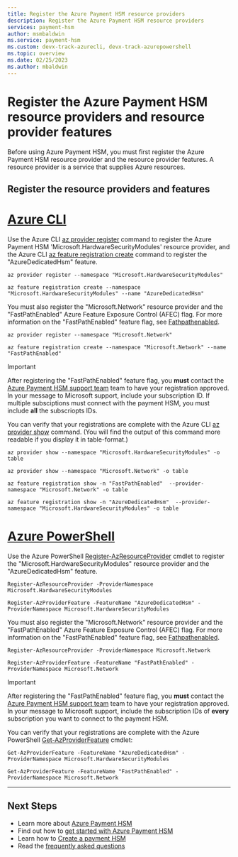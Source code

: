 ```yaml
---
title: Register the Azure Payment HSM resource providers
description: Register the Azure Payment HSM resource providers
services: payment-hsm
author: msmbaldwin
ms.service: payment-hsm
ms.custom: devx-track-azurecli, devx-track-azurepowershell
ms.topic: overview
ms.date: 02/25/2023
ms.author: mbaldwin
---
```

# Register the Azure Payment HSM resource providers and resource provider features

Before using Azure Payment HSM, you must first register the Azure Payment HSM resource provider and the resource provider features. A resource provider is a service that supplies Azure resources.

## Register the resource providers and features

# [Azure CLI](#tab/azure-cli)

Use the Azure CLI [az provider register](/cli/azure/provider#az-provider-register) command to register the Azure Payment HSM 'Microsoft.HardwareSecurityModules' resource provider, and the Azure CLI [az feature registration create](/cli/azure/feature/registration#az-feature-registration-create) command to register the "AzureDedicatedHsm" feature.  

```azurecli-interactive
az provider register --namespace "Microsoft.HardwareSecurityModules"

az feature registration create --namespace "Microsoft.HardwareSecurityModules" --name "AzureDedicatedHsm" 
```

You must also register the "Microsoft.Network" resource provider and the "FastPathEnabled" Azure Feature Exposure Control (AFEC) flag. For more information on the "FastPathEnabled" feature flag, see [Fathpathenabled](fastpathenabled.md).

```azurecli-interactive
az provider register --namespace "Microsoft.Network"

az feature registration create --namespace "Microsoft.Network" --name "FastPathEnabled" 
```

> [!IMPORTANT]
> After registering the "FastPathEnabled" feature flag, you **must** contact the [Azure Payment HSM support team](support-guide.md#microsoft-support) team to have your registration approved.  In your message to Microsoft support, include your subscription ID.  If multiple subsciptions must connect with the payment HSM, you must include **all** the subscriopts IDs.

You can verify that your registrations are complete with the Azure CLI [az provider show](/cli/azure/provider#az-provider-show) command. (You will find the output of this command more readable if you display it in table-format.)

```azurecli-interactive
az provider show --namespace "Microsoft.HardwareSecurityModules" -o table

az provider show --namespace "Microsoft.Network" -o table

az feature registration show -n "FastPathEnabled"  --provider-namespace "Microsoft.Network" -o table

az feature registration show -n "AzureDedicatedHsm"  --provider-namespace "Microsoft.HardwareSecurityModules" -o table
```

# [Azure PowerShell](#tab/azure-powershell)

Use the Azure PowerShell [Register-AzResourceProvider](/powershell/module/az.resources/register-azresourceprovider) cmdlet to register the "Microsoft.HardwareSecurityModules" resource provider and the "AzureDedicatedHsm" feature.  

```azurepowershell-interactive
Register-AzResourceProvider -ProviderNamespace Microsoft.HardwareSecurityModules

Register-AzProviderFeature -FeatureName "AzureDedicatedHsm" -ProviderNamespace Microsoft.HardwareSecurityModules
```

You must also register the "Microsoft.Network" resource provider and the "FastPathEnabled" Azure Feature Exposure Control (AFEC) flag. For more information on the "FastPathEnabled" feature flag, see [Fathpathenabled](fastpathenabled.md).

```azurepowershell-interactive
Register-AzResourceProvider -ProviderNamespace Microsoft.Network

Register-AzProviderFeature -FeatureName "FastPathEnabled" -ProviderNamespace Microsoft.Network
```

> [!IMPORTANT]
> After registering the "FastPathEnabled" feature flag, you **must** contact the [Azure Payment HSM support team](support-guide.md#microsoft-support) team to have your registration approved.  In your message to Microsoft support, include the subscription IDs of **every** subscription you want to connect to the payment HSM.

You can verify that your registrations are complete with the Azure PowerShell [Get-AzProviderFeature](/powershell/module/az.resources/get-azproviderfeature) cmdlet:

```azurepowershell-interactive
Get-AzProviderFeature -FeatureName "AzureDedicatedHsm" -ProviderNamespace Microsoft.HardwareSecurityModules

Get-AzProviderFeature -FeatureName "FastPathEnabled" -ProviderNamespace Microsoft.Network
```

---

## Next Steps

- Learn more about [Azure Payment HSM](overview.md)
- Find out how to [get started with Azure Payment HSM](getting-started.md)
- Learn how to [Create a payment HSM](create-payment-hsm.md)
- Read the [frequently asked questions](faq.yml)
